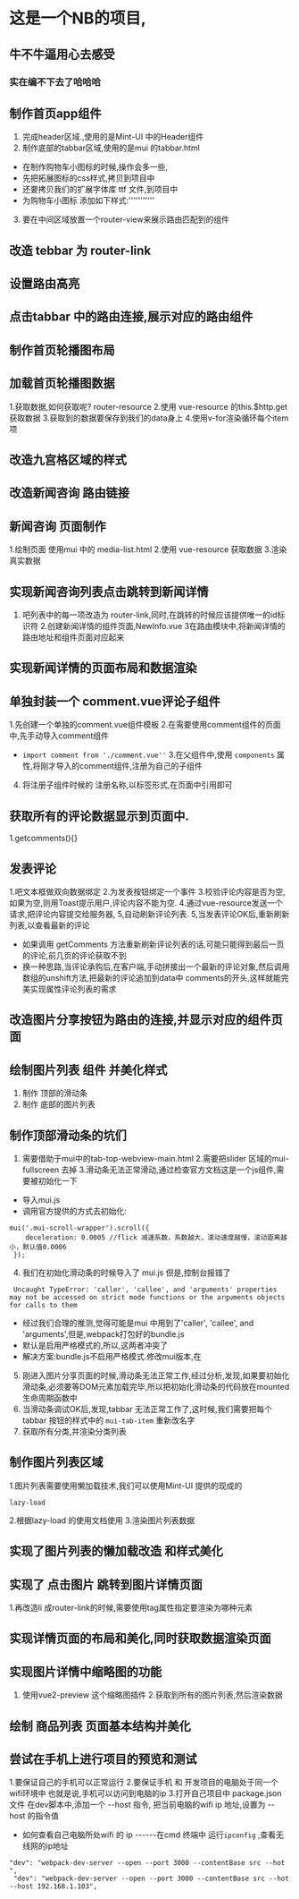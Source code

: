 # 这是一个NB的项目,
## 牛不牛逼用心去感受
### 实在编不下去了哈哈哈

## 制作首页app组件
1. 完成header区域.,使用的是Mint-UI 中的Header组件
2. 制作底部的tabbar区域,使用的是mui 的tabbar.html
 + 在制作购物车小图标的时候,操作会多一些,
 + 先把拓展图标的css样式,拷贝到项目中
 + 还要拷贝我们的扩展字体库 ttf 文件,到项目中
 + 为购物车小图标 添加如下样式:'''''''''''
3. 要在中间区域放置一个router-view来展示路由匹配到的组件

## 改造 tebbar 为 router-link 

## 设置路由高亮

## 点击tabbar 中的路由连接,展示对应的路由组件

## 制作首页轮播图布局

## 加载首页轮播图数据
1.获取数据,如何获取呢? router-resource
2.使用 vue-resource 的this.$http.get 获取数据
3.获取到的数据要保存到我们的data身上
4.使用v-for渲染循环每个item项

## 改造九宫格区域的样式
## 改造新闻咨询 路由链接
## 新闻咨询 页面制作
1.绘制页面 使用mui 中的 media-list.html
2.使用 vue-resource 获取数据
3.渲染真实数据

## 实现新闻咨询列表点击跳转到新闻详情
1. 吧列表中的每一项改造为 router-link,同时,在跳转的时候应该提供唯一的id标识符
2.创建新闻详情的组件页面,NewInfo.vue
3在路由模块中,将新闻详情的路由地址和组件页面对应起来

## 实现新闻详情的页面布局和数据渲染

## 单独封装一个 comment.vue评论子组件
1.先创建一个单独的comment.vue组件模板
2.在需要使用comment组件的页面中,先手动导入comment组件
+ `import comment from './comment.vue''`
3.在父组件中,使用 `components` 属性,将刚才导入的comment组件,注册为自己的子组件
4. 将注册子组件时候的 注册名称,以标签形式,在页面中引用即可

## 获取所有的评论数据显示到页面中.
1.getcomments(){}

## 发表评论
1.吧文本框做双向数据绑定
2.为发表按钮绑定一个事件
3.校验评论内容是否为空,如果为空,则用Toast提示用户,评论内容不能为空.
4.通过vue-resource发送一个请求,把评论内容提交给服务器,
5,自动刷新评论列表.
5,当发表评论OK后,重新刷新列表,以查看最新的评论
+ 如果调用 getComments 方法重新刷新评论列表的话,可能只能得到最后一页的评论,前几页的评论获取不到
+ 换一种思路,当评论承购后,在客户端,手动拼接出一个最新的评论对象,然后调用数组的unshift方法,把最新的评论追加到data中 comments的开头,这样就能完美实现属性评论列表的需求


## 改造图片分享按钮为路由的连接,并显示对应的组件页面

## 绘制图片列表 组件 并美化样式
1. 制作 顶部的滑动条
2. 制作 底部的图片列表

## 制作顶部滑动条的坑们
1. 需要借助于mui中的tab-top-webview-main.html
2.需要把slider 区域的mui-fullscreen 去掉
3.滑动条无法正常滑动,通过检查官方文档这是一个js组件,需要被初始化一下
+ 导入mui.js
+ 调用官方提供的方式去初始化:
```
mui('.mui-scroll-wrapper').scroll({
 	deceleration: 0.0005 //flick 减速系数，系数越大，滚动速度越慢，滚动距离越小，默认值0.0006
 });
```
4. 我们在初始化滑动条的时候导入了 mui.js 但是,控制台报错了
```
 Uncaught TypeError: 'caller', 'callee', and 'arguments' properties may not be accessed on strict mode functions or the arguments objects for calls to them
```
 + 经过我们合理的推测,觉得可能是mui 中用到了'caller', 'callee', and 'arguments',但是,webpack打包好的bundle.js
 + 默认是启用严格模式的,所以,这两者冲突了
 + 解决方案:bundle.js不启用严格模式.修改mui版本,在
5. 刚进入图片分享页面的时候,滑动条无法正常工作,经过分析,发现,如果要初始化滑动条,必须要等DOM元素加载完毕,所以把初始化滑动条的代码放在mounted生命周期函数中
6. 当滑动条调试OK后,发现,tabbar 无法正常工作了,这时候,我们需要把每个tabbar 按钮的样式中的 `mui-tab-item` 重新改名字
7. 获取所有分类,并渲染分类列表

## 制作图片列表区域
1.图片列表需要使用懒加载技术,我们可以使用Mint-UI 提供的现成的
```
lazy-load
```
2.根据lazy-load 的使用文档使用
3.渲染图片列表数据

## 实现了图片列表的懒加载改造 和样式美化

## 实现了 点击图片 跳转到图片详情页面
1.再改造li 成router-link的时候,需要使用tag属性指定要渲染为哪种元素

## 实现详情页面的布局和美化,同时获取数据渲染页面

## 实现图片详情中缩略图的功能
1. 使用vue2-preview 这个缩略图插件
2.获取到所有的图片列表,然后渲染数据


## 绘制 商品列表 页面基本结构并美化

## 尝试在手机上进行项目的预览和测试
1.要保证自己的手机可以正常运行
2.要保证手机 和 开发项目的电脑处于同一个wifi环境中 也就是说,手机可以访问到电脑的ip
3.打开自己项目中 package.json 文件 在dev脚本中,添加一个 --host 指令, 把当前电脑的wifi ip 地址,设置为 --host 的指令值
 + 如何查看自己电脑所处wifi 的 ip ------在cmd 终端中 运行`ipconfig` ,查看无线网的ip地址
 ```
 "dev": "webpack-dev-server --open --port 3000 --contentBase src --hot ",
  "dev": "webpack-dev-server --open --port 3000 --contentBase src --hot --host 192.168.1.103",


```
 



